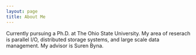 ```yaml
---
layout: page
title: About Me
---
```


Currently pursuing a Ph.D. at The Ohio State University. My area of reserach is parallel I/O, distributed storage systems, and large scale data management. My advisor is Suren Byna.

